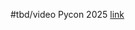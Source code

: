 #tbd/video
Pycon 2025 [link](https://www.youtube.com/watch?v=flnVc2Ke-bw&list=PL2Uw4_HvXqvb98mQjN0-rYQjdDxJ_hcrs)
